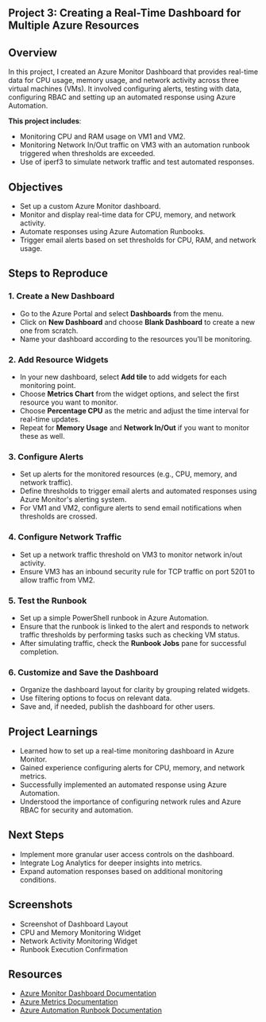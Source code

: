 ## Project 3: Creating a Real-Time Dashboard for Multiple Azure Resources

## Overview
In this project, I created an Azure Monitor Dashboard that provides real-time data for CPU usage, memory usage, and network activity across three virtual machines (VMs). It involved configuring alerts, testing with data, configuring RBAC and setting up an automated response using Azure Automation.

**This project includes**:
- Monitoring CPU and RAM usage on VM1 and VM2.
- Monitoring Network In/Out traffic on VM3 with an automation runbook triggered when thresholds are exceeded.
- Use of iperf3 to simulate network traffic and test automated responses.

## Objectives
- Set up a custom Azure Monitor dashboard.
- Monitor and display real-time data for CPU, memory, and network activity.
- Automate responses using Azure Automation Runbooks.
- Trigger email alerts based on set thresholds for CPU, RAM, and network usage.

## Steps to Reproduce

### 1. Create a New Dashboard

- Go to the Azure Portal and select **Dashboards** from the menu.
- Click on **New Dashboard** and choose **Blank Dashboard** to create a new one from scratch.
- Name your dashboard according to the resources you’ll be monitoring.

### 2. Add Resource Widgets

- In your new dashboard, select **Add tile** to add widgets for each monitoring point.
- Choose **Metrics Chart** from the widget options, and select the first resource you want to monitor.
- Choose **Percentage CPU** as the metric and adjust the time interval for real-time updates.
- Repeat for **Memory Usage** and **Network In/Out** if you want to monitor these as well.

### 3. Configure Alerts

- Set up alerts for the monitored resources (e.g., CPU, memory, and network traffic).
- Define thresholds to trigger email alerts and automated responses using Azure Monitor's alerting system.
- For VM1 and VM2, configure alerts to send email notifications when thresholds are crossed.

### 4. Configure Network Traffic

- Set up a network traffic threshold on VM3 to monitor network in/out activity.
- Ensure VM3 has an inbound security rule for TCP traffic on port 5201 to allow traffic from VM2.

### 5. Test the Runbook

- Set up a simple PowerShell runbook in Azure Automation.
- Ensure that the runbook is linked to the alert and responds to network traffic thresholds by performing tasks such as checking VM status.
- After simulating traffic, check the **Runbook Jobs** pane for successful completion.

### 6. Customize and Save the Dashboard

- Organize the dashboard layout for clarity by grouping related widgets.
- Use filtering options to focus on relevant data.
- Save and, if needed, publish the dashboard for other users.

## Project Learnings

- Learned how to set up a real-time monitoring dashboard in Azure Monitor.
- Gained experience configuring alerts for CPU, memory, and network metrics.
- Successfully implemented an automated response using Azure Automation.
- Understood the importance of configuring network rules and Azure RBAC for security and automation.

## Next Steps

- Implement more granular user access controls on the dashboard.
- Integrate Log Analytics for deeper insights into metrics.
- Expand automation responses based on additional monitoring conditions.

## Screenshots

- Screenshot of Dashboard Layout
- CPU and Memory Monitoring Widget
- Network Activity Monitoring Widget
- Runbook Execution Confirmation

## Resources

- [Azure Monitor Dashboard Documentation](https://learn.microsoft.com/en-us/azure/azure-monitor/visualize/tutorial-dashboards)
- [Azure Metrics Documentation](https://learn.microsoft.com/en-us/azure/azure-monitor/essentials/data-platform-metrics)
- [Azure Automation Runbook Documentation](https://learn.microsoft.com/en-us/azure/automation/automation-runbook-execution)
